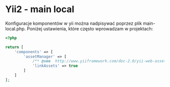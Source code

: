 Yii2 - main local
=================

Konfiguracje komponentów w yii można nadpisywać poprzez plik main-local.php. Poniżej ustawienia, które często wprowadzam w projektach:

``` php
<?php

return [
    'components' => [
        'assetManager' => [
            /** @see  http://www.yiiframework.com/doc-2.0/yii-web-assetmanager.html#$linkAssets-detail */
            'linkAssets' => true
        ]
    ]
];
```